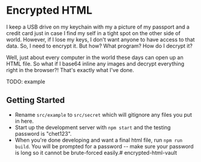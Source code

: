 # Encrypted HTML

I keep a USB drive on my keychain with my a picture of my passport and a credit card just in case I find my self in a tight spot on the other side of world. However, if I lose my keys, I don't want anyone to have access to that data. So, I need to encrypt it. But how? What program? How do I decrypt it?

Well, just about every computer in the world these days can open up an HTML file. So what if I base64 inline any images and decrypt everything right in the browser?! That's exactly what I've done.

TODO: example

## Getting Started

- Rename `src/example` to `src/secret` which will gitignore any files you put in here.
- Start up the development server with `npm start` and the testing password is "chet123".
- When you're done developing and want a final html file, run `npm run build`. You will be prompted for a password -- make sure your password is long so it cannot be brute-forced easily.# encrypted-html-vault
